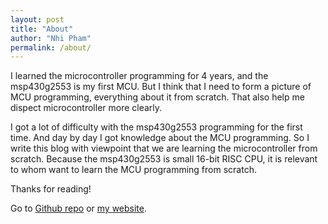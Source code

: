 ```yaml
---
layout: post
title: "About"
author: "Nhi Pham"
permalink: /about/
---
```


I learned the microcontroller programming for 4 years, and the msp430g2553 is my first MCU. But I think that I need to form a picture of MCU programming, everything about it from scratch. That also help me dispect microcontroller more clearly.

I got a lot of difficulty with the msp430g2553 programming for the first time. And day by day I got knowledge about the MCU programming. So I write this blog with viewpoint that we are learning the microcontroller from scratch. Because the msp430g2553 is small 16-bit RISC CPU, it is relevant to whom want to learn the MCU programming from scratch.

Thanks for reading!

Go to [Github repo](https://github.com/nhivp/msp430-gcc) or [my website](https://nhivp.github.io).
